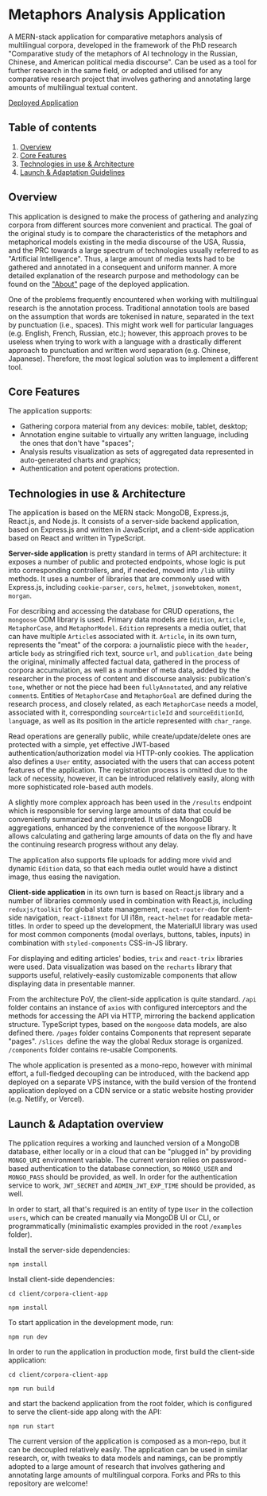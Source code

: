 # Metaphors Analysis Application

A MERN-stack application for comparative metaphors analysis of multilingual corpora, developed in the framework of the PhD research "Comparative study of the metaphors of AI technology in the Russian, Chinese, and American political media discourse". Can be used as a tool for further research in the same field, or adopted and utilised for any comparative research project that involves gathering and annotating large amounts of multilingual textual content.

[Deployed Application](https://ai-metaphors-analysis.zdcreatech.com/)

## Table of contents
1. [Overview](#overview)
2. [Core Features](#core-features)
3. [Technologies in use & Architecture](#tech-stack)
4. [Launch & Adaptation Guidelines](#guidelines)


<h2 name="overview">Overview</h3>

This application is designed to make the process of gathering and analyzing corpora from different sources more convenient and practical. The goal of the original study is to compare the characteristics of the metaphors and metaphorical models existing in the media discourse of the USA, Russia, and the PRC towards a large spectrum of technologies usually referred to as "Artificial Intelligence". Thus, a large amount of media texts had to be gathered and annotated in a consequent and uniform manner. A more detailed explanation of the research purpose and methodology can be found on the <a href="https://ai-metaphors-analysis.zdcreatech.com/en/about">"About"</a> page of the deployed application.

One of the problems frequently encountered when working with multilingual research is the annotation process. Traditional annotation tools are based on the assumption that words are tokenised in nature, separated in the text by punctuation (i.e., spaces). This might work well for particular languages (e.g. English, French, Russian, etc.); however, this approach proves to be useless when trying to work with a language with a drastically different approach to punctuation and written word separation (e.g. Chinese, Japanese). Therefore, the most logical solution was to implement a different tool.

<h2 name="features">Core Features</h3>

The application supports:
* Gathering corpora material from any devices: mobile, tablet, desktop;
* Annotation engine suitable to virtually any written language, including the ones that don't have "spaces";
* Analysis results visualization as sets of aggregated data represented in auto-generated charts and graphics;
* Authentication and potent operations protection.


<h2 name="tech-stack">Technologies in use & Architecture</h3>

The application is based on the MERN stack: MongoDB, Express.js, React.js, and Node.js. It consists of a server-side backend application, based on Express.js and written in JavaScript, and a client-side application based on React and written in TypeScript. 

__Server-side application__ is pretty standard in terms of API architecture: it exposes a number of public and protected endpoints, whose logic is put into corresponding controllers, and, if needed, moved into `/lib` utility methods. It uses a number of libraries that are commonly used with Express.js, including `cookie-parser`, `cors`, `helmet`, `jsonwebtoken`, `moment`, `morgan`. 

For describing and accessing the database for CRUD operations, the `mongoose` ODM library is used. Primary data models are `Edition`, `Article`, `MetaphorCase`, and `MetaphorModel`. `Edition` represents a media outlet, that can have multiple `Article`s associated with it. `Article`, in its own turn, represents the "meat" of the corpora: a journalistic piece with the `header`, article `body` as stringified rich text, source `url`, and `publication_date` being the original, minimally affected factual data, gathered in the process of corpora accumulation, as well as a number of meta data, added by the researcher in the process of content and discourse analysis: publication's `tone`, whether or not the piece had been `fullyAnnotated`, and any relative `comment`s. Entities of `MetaphorCase` and `MetaphorGoal` are defined during the research process, and closely related, as each `MetaphorCase` needs a model, associated with it, corresponding `sourceArticleId` and `sourceEditionId`, `lang`uage, as well as its position in the article represented with `char_range`. 

Read operations are generally public, while create/update/delete ones are protected with a simple, yet effective JWT-based authentication/authorization model via HTTP-only cookies. The application also defines a `User` entity, associated with the users that can access potent features of the application. The registration process is omitted due to the lack of necessity, however, it can be introduced relatively easily, along with more sophisticated role-based auth models.

A slightly more complex approach has been used in the `/results` endpoint which is responsible for serving large amounts of data that could be conveniently summarized and interpreted. It utilises MongoDB aggregations, enhanced by the convenience of the `mongoose` library. It allows calculating and gathering large amounts of data on the fly and have the continuing research progress without any delay.

The application also supports file uploads for adding more vivid and dynamic `Edition` data, so that each media outlet would have a distinct image, thus easing the navigation.

__Client-side application__ in its own turn is based on React.js library and a number of libraries commonly used in combination with React.js, including `reduxjs/toolkit` for global state management, `react-router-dom` for client-side navigation, `react-i18next` for UI i18n, `react-helmet` for readable meta-titles. In order to speed up the development, the MaterialUI library was used for most common components (modal overlays, buttons, tables, inputs) in combination with `styled-components` CSS-in-JS library. 

For displaying and editing articles' bodies, `trix` and `react-trix` libraries were used. Data visualization was based on the `recharts` library that supports useful, relatively-easily customizable components that allow displaying data in presentable manner. 

From the architecture PoV, the client-side application is quite standard. `/api` folder contains an instance of `axios` with configured interceptors and the methods for accessing the API via HTTP, mirroring the backend application structure. TypeScript types, based on the `mongoose` data models, are also defined there. `/pages` folder contains Components that represent separate "pages". `/slices `define the way the global Redux storage is organized. `/components` folder contains re-usable Components.

The whole application is presented as a mono-repo, however with minimal effort, a full-fledged decoupling can be introduced, with the backend app deployed on a separate VPS instance, with the build version of the frontend application deployed on a CDN service or a static website hosting provider (e.g. Netlify, or Vercel).

<h2 name="guidelines">Launch & Adaptation overview</h3>

The pplication requires a working and launched version of a MongoDB database, either locally or in a cloud that can be "plugged in" by providing `MONGO_URI` environment variable. The current version relies on password-based authentication to the database connection, so `MONGO_USER` and `MONGO_PASS` should be provided, as well. In order for the authentication service to work, `JWT_SECRET` and `ADMIN_JWT_EXP_TIME` should be provided, as well.

In order to start, all that's required is an entity of type `User` in the collection `users`, which can be created manually via MongoDB UI or CLI, or programmatically (minimalistic examples provided in the root `/examples` folder).

Install the server-side dependencies:

```
npm install
```

Install client-side dependencies:

```
cd client/corpora-client-app

npm install
```

To start application in the development mode, run:

```
npm run dev
```

In order to run the application in production mode, first build the client-side application:

```
cd client/corpora-client-app

npm run build
```

and start the backend application from the root folder, which is configured to serve the client-side app along with the API:

```
npm run start
```

The current version of the application is composed as a mon-repo, but it can be decoupled relatively easily. The application can be used in similar research, or, with tweaks to data models and namings, can be promptly adopted to a large amount of research that involves gathering and annotating large amounts of multilingual corpora. Forks and PRs to this repository are welcome!